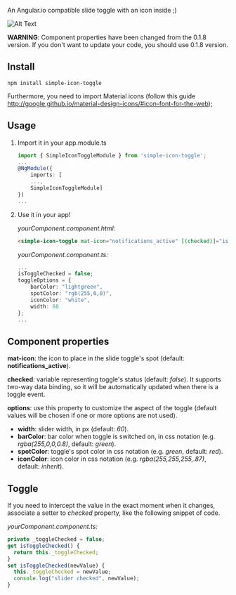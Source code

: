 An Angular.io compatible slide toggle with an icon inside ;)

![Alt Text](https://media.giphy.com/media/xUOwG3hJGLwBSQQS8o/giphy.gif)

**WARNING**:
Component properties have been changed from the 0.1.8 version.
If you don't want to update your code, you should use 0.1.8 version.

## Install
`npm install simple-icon-toggle`

Furthermore, you need to import Material icons (follow this guide http://google.github.io/material-design-icons/#icon-font-for-the-web);



## Usage
1) Import it in your app.module.ts
	```typescript
	import { SimpleIconToggleModule } from 'simple-icon-toggle';
	...
	@NgModule({
		imports: [
		...,
		SimpleIconToggleModule]
	})
	...
	```

2) Use it in your app!

	*yourComponent.component.html:*
	```html
	<simple-icon-toggle mat-icon="notifications_active" [(checked)]="isToggleChecked" [options]="toggleOptions"></simple-icon-toggle>
	```


	*yourComponent.component.ts:*
	```typescript
	...
	isToggleChecked = false;
	toggleOptions = {
		barColor: "lightgreen",
		spotColor: "rgb(255,0,0)",
		iconColor: "white",
		width: 60
	};
	...
	```


## Component properties
**mat-icon**:
	the icon to place in the slide toggle's spot (default: **notifications_active**).

**checked**: variable representing toggle's status (default: *false*). It supports two-way data binding, so it will be automatically updated when there is a toggle event.
	
**options**: use this property to customize the aspect of the toggle (default values will be chosen if one or more options are not used).

* **width**: slider width, in px (default: *60*).
* **barColor**: bar color when toggle is switched on, in css notation (e.g. *rgba(255,0,0,0.8)*, default: *green*).
* **spotColor**: toggle's spot color in css notation (e.g. *green*, default: *red*).
* **iconColor**: icon color in css notation (e.g. *rgba(255,255,255,.87)*, default: *inherit*).

## Toggle
If you need to intercept the value in the exact moment when it changes, associate a setter to *checked* property, like the following snippet of code.

*yourComponent.component.ts:*
```typescript
private _toggleChecked = false;
get isToggleChecked() {
  return this._toggleChecked;
}
set isToggleChecked(newValue) {
  this._toggleChecked = newValue;
  console.log("slider checked", newValue);
}
```